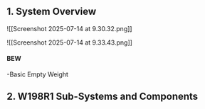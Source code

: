 
## 1. System Overview
![[Screenshot 2025-07-14 at 9.30.32.png]]


![[Screenshot 2025-07-14 at 9.33.43.png]]

#### BEW
-Basic Empty Weight 
## 2. W198R1 Sub-Systems and Components


